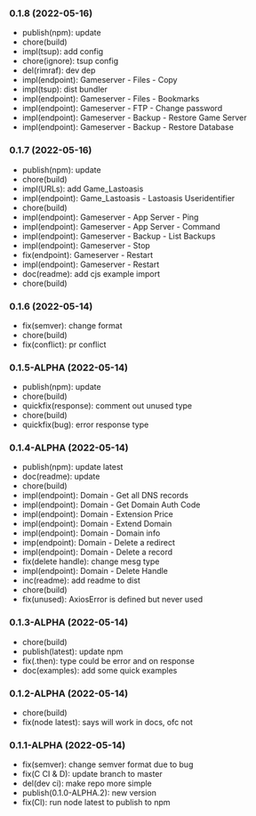 ### **0.1.8** (2022-05-16)  
  
- publish(npm): update  
- chore(build)  
- impl(tsup): add config  
- chore(ignore): tsup config  
- del(rimraf): dev dep  
- impl(endpoint): Gameserver - Files - Copy  
- impl(tsup): dist bundler  
- impl(endpoint): Gameserver - Files - Bookmarks  
- impl(endpoint): Gameserver - FTP - Change password  
- impl(endpoint): Gameserver - Backup - Restore Game Server  
- impl(endpoint): Gameserver - Backup - Restore Database    
  
### **0.1.7** (2022-05-16)  
  
- publish(npm): update  
- chore(build)  
- impl(URLs): add Game_Lastoasis  
- impl(endpoint): Game_Lastoasis - Lastoasis Useridentifier  
- chore(build)  
- impl(endpoint): Gameserver - App Server - Ping  
- impl(endpoint): Gameserver - App Server - Command  
- impl(endpoint): Gameserver - Backup - List Backups  
- impl(endpoint): Gameserver - Stop  
- fix(endpoint): Gameserver - Restart  
- impl(endpoint): Gameserver - Restart  
- doc(readme): add cjs example import  
- chore(build)    
  
### **0.1.6** (2022-05-14)

-   fix(semver): change format
-   chore(build)
-   fix(conflict): pr conflict

### **0.1.5-ALPHA** (2022-05-14)

-   publish(npm): update
-   chore(build)
-   quickfix(response): comment out unused type
-   chore(build)
-   quickfix(bug): error response type

### **0.1.4-ALPHA** (2022-05-14)

-   publish(npm): update latest
-   doc(readme): update
-   chore(build)
-   impl(endpoint): Domain - Get all DNS records
-   impl(endpoint): Domain - Get Domain Auth Code
-   impl(endpoint): Domain - Extension Price
-   impl(endpoint): Domain - Extend Domain
-   impl(endpoint): Domain - Domain info
-   imp(endpoint): Domain - Delete a redirect
-   impl(endpoint): Domain - Delete a record
-   fix(delete handle): change mesg type
-   impl(endpoint): Domain - Delete Handle
-   inc(readme): add readme to dist
-   chore(build)
-   fix(unused): AxiosError is defined but never used

### **0.1.3-ALPHA** (2022-05-14)

-   chore(build)
-   publish(latest): update npm
-   fix(.then): type could be error and on response
-   doc(examples): add some quick examples

### **0.1.2-ALPHA** (2022-05-14)

-   chore(build)
-   fix(node latest): says will work in docs, ofc not

### **0.1.1-ALPHA** (2022-05-14)

-   fix(semver): change semver format due to bug
-   fix(C CI & D): update branch to master
-   del(dev ci): make repo more simple
-   publish(0.1.0-ALPHA.2): new version
-   fix(CI): run node latest to publish to npm
